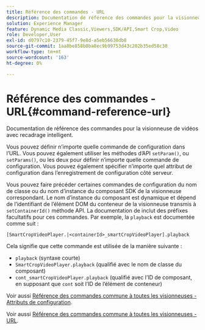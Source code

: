 ```yaml
---
title: Référence des commandes - URL
description: Documentation de référence des commandes pour la visionneuse de vidéos avec recadrage intelligent.
solution: Experience Manager
feature: Dynamic Media Classic,Viewers,SDK/API,Smart Crop,Video
role: Developer,User
exl-id: d0797c10-2379-45f7-9e8d-a5eb56638db8
source-git-commit: 1aa8be858b0ba8ec9b99753d43c202b35ed58c30
workflow-type: tm+mt
source-wordcount: '163'
ht-degree: 0%

---
```


# Référence des commandes - URL{#command-reference-url}

Documentation de référence des commandes pour la visionneuse de vidéos avec recadrage intelligent.

Vous pouvez définir n’importe quelle commande de configuration dans l’URL. Vous pouvez également utiliser les méthodes d’API `setParam()`, ou `setParams()`, ou les deux pour définir n’importe quelle commande de configuration. Vous pouvez également spécifier n’importe quel attribut de configuration dans l’enregistrement de configuration côté serveur.

Vous pouvez faire précéder certaines commandes de configuration du nom de classe ou du nom d’instance du composant SDK de la visionneuse correspondant. Le nom d’instance du composant est dynamique et dépend de l’identifiant de l’élément DOM du conteneur de la visionneuse transmis à `setContainerId()` méthode API. La documentation de inclut des préfixes facultatifs pour ces commandes. Par exemple, la `playback` est documentée comme suit :

```
[SmartCropVideoPlayer.|<containerId>_smartCropVideoPlayer].playback
```

Cela signifie que cette commande est utilisée de la manière suivante :

* `playback` (syntaxe courte)
* `SmartCropVideoPlayer.playback` (qualifié avec le nom de classe du composant)
* `cont_smartCropVideoPlayer.playback` (qualifié avec l’ID de composant, en supposant que `cont` soit l’ID de l’élément de conteneur)

Voir aussi [Référence des commandes commune à toutes les visionneuses - Attributs de configuration](../../../r-html5-viewer-20-cmdref-configattrib/r-html5-viewer-20-cmdref-configattrib.md#concept-850e0f2c49b949deb7cfbfd330d329bd).

Voir aussi [Référence des commandes commune à toutes les visionneuses - URL](../../../c-html5-viewer-20-cmdref-url/c-html5-viewer-20-cmdref-url.md#concept-9b337f349b7b406b8c33c7ee96b3e226).
